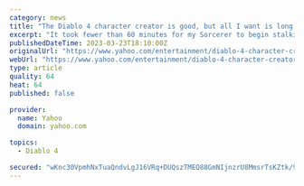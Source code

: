```yaml
---
category: news
title: "The Diablo 4 character creator is good, but all I want is long metalhead hair"
excerpt: "It took fewer than 60 minutes for my Sorcerer to begin stalking hell-touched corridors in Diablo 4, and not much longer for them to be force-fed Petals of Blood in a blasphemous ritual. That's thrash ..."
publishedDateTime: 2023-03-23T18:10:00Z
originalUrl: "https://www.yahoo.com/entertainment/diablo-4-character-creator-good-160130509.html"
webUrl: "https://www.yahoo.com/entertainment/diablo-4-character-creator-good-160130509.html"
type: article
quality: 64
heat: 64
published: false

provider:
  name: Yahoo
  domain: yahoo.com

topics:
  - Diablo 4

secured: "wKnc30VpmhNxTuaQndvLgJ16VRq+DUQszTMEQ88GmNIjnzrU8MmsrTsKZtk/9mVw+OXLrsrJsZHYshHR76x/hFHj07ZlxdMB7JuNbQ7Am+GRAXQ2YKW5NsQ1s1puD/ZGtRRUt4Lgys7iCOSe9QE9ctx0WuzP+EKbSG4Opp0y9WNSQ4xJeM0YCJp32fCuK2P21m+mch4CjPjNm6ovDGj8t+N59IPQxcHRasXBjM27zOpBhx69sSKYNkcJDmiPWGXQ5Vw5J+bmTcyGZ7dRI+dwEmfQu8k2r7VJhRR6GRKp3ATpEgQX1CZ3OANpLuCfOuEB5WAYJKp4FvrCTynWmIgbRr0D04iTnPbTHXeIeqcno7k=;UBq517R+19LpGDvcs023gw=="
---
```


